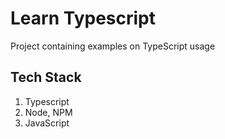 # Learn Typescript

Project containing examples on TypeScript usage

## Tech Stack

1. Typescript
2. Node, NPM
3. JavaScript
